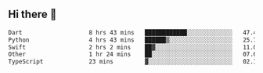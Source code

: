 ## Hi there 👋

<!--
**whirlun/whirlun** is a ✨ _special_ ✨ repository because its `README.md` (this file) appears on your GitHub profile.

Here are some ideas to get you started:

- 🔭 I’m currently working on ...
- 🌱 I’m currently learning ...
- 👯 I’m looking to collaborate on ...
- 🤔 I’m looking for help with ...
- 💬 Ask me about ...
- 📫 How to reach me: ...
- 😄 Pronouns: ...
- ⚡ Fun fact: ...
-->
<!--START_SECTION:waka-->

```txt
Dart                   8 hrs 43 mins   ████████████░░░░░░░░░░░░░   47.40 %
Python                 4 hrs 43 mins   ██████▒░░░░░░░░░░░░░░░░░░   25.71 %
Swift                  2 hrs 2 mins    ██▓░░░░░░░░░░░░░░░░░░░░░░   11.07 %
Other                  1 hr 24 mins    ██░░░░░░░░░░░░░░░░░░░░░░░   07.62 %
TypeScript             23 mins         ▓░░░░░░░░░░░░░░░░░░░░░░░░   02.14 %
```

<!--END_SECTION:waka-->
